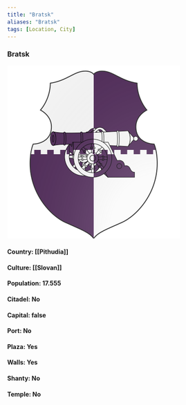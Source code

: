 ```yaml
---
title: "Bratsk"
aliases: "Bratsk"
tags: [Location, City]
---
```

### Bratsk
![](attachment/bae061c8351b754882ccbe70bbb52a83.svg)

#### Country: [[Pithudia]]

#### Culture: [[Slovan]]

#### Population: 17.555

#### Citadel: No

#### Capital: false

#### Port: No

#### Plaza: Yes

#### Walls: Yes

#### Shanty: No

#### Temple: No

